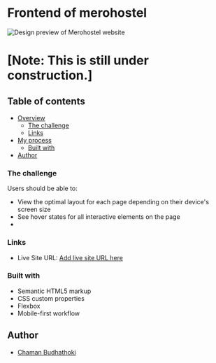 # Frontend of merohostel

![Design preview of Merohostel website](./design-preview/desktop.png)

# [Note: This is still under construction.]


## Table of contents

- [Overview](#overview)
  - [The challenge](#the-challenge)
  - [Links](#links)
- [My process](#my-process)
  - [Built with](#built-with)
- [Author](#author)


### The challenge

Users should be able to:

- View the optimal layout for each page depending on their device's screen size
- See hover states for all interactive elements on the page
- 

### Links

- Live Site URL: [Add live site URL here](https://merohostel.vercel.app)

### Built with

- Semantic HTML5 markup
- CSS custom properties
- Flexbox
- Mobile-first workflow

## Author

- [Chaman Budhathoki](http://www.chamanbudhathoki.com.np)

